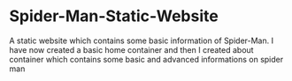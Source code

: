 # Spider-Man-Static-Website
A static website which contains some basic information of Spider-Man. 
I have now created a basic home container
and then I created about container which contains some basic and advanced informations on spider man